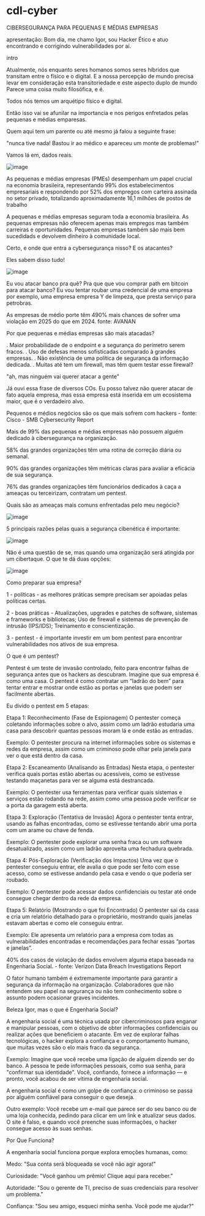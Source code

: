 # cdl-cyber

CIBERSEGURANÇA PARA PEQUENAS E MÉDIAS EMPRESAS

apresentação: Bom dia, me chamo Igor, sou Hacker Ético e atuo encontrando e corrigindo vulnerabilidades por aí.


intro

Atualmente, nós enquanto seres homanos somos seres híbridos que transitam entre o físico e o digital. E a nossa percepção de mundo precisa levar em consideração esta transitoriedade e este aspecto duplo de mundo
Parece uma coisa muito filosófica, e é.

Todos nós temos um arquétipo físico e digital.

Então isso vai se afunilar na importancia e nos perigos enfretados pelas pequenas e médias emparesas.


Quem aqui tem um parente ou até mesmo já falou a seguinte frase:

"nunca tive nada! Bastou ir ao médico e apareceu um monte de problemas!"

Vamos lá em, dados reais.

![image](https://github.com/user-attachments/assets/0b10c9b8-c791-4b49-819e-2ae9c2827b00)


As pequenas e médias empresas (PMEs) desempenham um papel crucial na economia brasileira, representando 99% dos estabelecimentos empresariais e respondendo por 52% dos empregos com carteira assinada no setor privado, totalizando aproximadamente 16,1 milhões de postos de trabalho

A pequenas e médias empresas seguram toda a economia brasileira. As pequenas empresas não oferecem apenas mais empregos mas também carreiras e oportunidades. Pequenas empresas também são mais bem sucedidads e devolvem dinheiro à comunidade local.

Certo, e onde que entra a cybersegurança nisso? E os atacantes?

Eles sabem disso tudo!

![image](https://github.com/user-attachments/assets/109b941c-c152-4064-81fb-7af2b176920f)

Eu vou atacar banco pra quê? Pra que que vou comprar path em bitcoin para atacar banco? Eu vou tentar roubar uma credencial de uma empresa por exemplo, uma empresa empresa Y  de limpeza, que presta serviço para petrobras.

As empresas de médio porte têm 490% mais chances de sofrer uma violação em 2025 do que em 2024.
fonte: AVANAN

Por que pequenas e médias empresas são mais atacadas?

. Maior probabilidade de o endpoint e a segurança do perímetro serem fracos.
. Uso de defesas menos sofisticadas comparado à grandes empresas.
. Não existência de uma política de segurança da informação dedicada.
. Muitas até tem um firewall, mas têm quem testar esse firewal?

"ah, mas ninguém vai querer atacar a gente"

Já ouvi essa frase de diversos COs. Eu posso talvez não querer atacar de fato aquela empresa, mas essa empresa está inserida em um ecosistema maior, que é o verdadeiro alvo.


Pequenos e médios negócios são os que mais sofrem com hackers - fonte: Cisco - SMB Cybersecurity Report

Mais de 99% das pequenas e médias empresas não possuem alguém dedicado à cibersegurança na organização.

58% das grandes organizações têm uma rotina de correção diária ou semanal.

90% das grandes organizações têm métricas claras para avaliar a eficácia de sua segurança.

76% das grandes organizações têm funcionários dedicados à caça a ameaças ou terceirizam, contratam um pentest.

Quais são as ameaças mais comuns enfrentadas pelo meu negócio?

![image](https://github.com/user-attachments/assets/c2191fe4-8093-4672-850f-1b3448ac2436)

5 principais razões pelas quais a segurança cibenética é importante:

![image](https://github.com/user-attachments/assets/78c2d9a5-3b66-4e71-aa47-111d9f98a773)

Não é uma questão de se, mas quando uma organização será atingida por um cibertaque. O que te dá duas opções:

![image](https://github.com/user-attachments/assets/7c7350dd-2b64-4598-92fe-01a440aad709)

Como preparar sua empresa?

1 - políticas - as melhores práticas sempre precisam ser apoiadas pelas políticas certas.

2 - boas práticas - Atualizações, upgrades e patches de software, sistemas e frameworks e bibliotecas; Uso de firewall e sistemas de prevenção de intrusão (IPS/IDS); Treinamento e conscientização.

3 - pentest - é importante investir em um bom pentest para encontrar vulnerabilidades nos ativos de sua empresa.

O que é um pentest?

Pentest é um teste de invasão controlado, feito para encontrar falhas de segurança antes que os hackers as descubram. Imagine que sua empresa é como uma casa. O pentest é como contratar um “ladrão do bem” para tentar entrar e mostrar onde estão as portas e janelas que podem ser facilmente abertas.

Eu divido o pentest em 5 etapas:

Etapa 1: Reconhecimento (Fase de Espionagem)
O pentester começa coletando informações sobre o alvo, assim como um ladrão estudaria uma casa para descobrir quantas pessoas moram lá e onde estão as entradas.

Exemplo: O pentester procura na internet informações sobre os sistemas e redes da empresa, assim como um criminoso pode olhar pela janela para ver o que está dentro da casa.

Etapa 2: Escaneamento (Analisando as Entradas)
Nesta etapa, o pentester verifica quais portas estão abertas ou acessíveis, como se estivesse testando maçanetas para ver se alguma está destrancada.

Exemplo: O pentester usa ferramentas para verificar quais sistemas e serviços estão rodando na rede, assim como uma pessoa pode verificar se a porta da garagem está aberta.

Etapa 3: Exploração (Tentativa de Invasão)
Agora o pentester tenta entrar, usando as falhas encontradas, como se estivesse tentando abrir uma porta com um arame ou chave de fenda.

Exemplo: O pentester pode explorar uma senha fraca ou um software desatualizado, assim como um ladrão aproveita uma fechadura quebrada.

Etapa 4: Pós-Exploração (Verificação dos Impactos)
Uma vez que o pentester conseguiu entrar, ele avalia o que pode ser feito com esse acesso, como se estivesse andando pela casa e vendo o que poderia ser roubado.

Exemplo: O pentester pode acessar dados confidenciais ou testar até onde consegue chegar dentro da rede da empresa.

Etapa 5: Relatório (Mostrando o que foi Encontrado)
O pentester sai da casa e cria um relatório detalhado para o proprietário, mostrando quais janelas estavam abertas e como ele conseguiu entrar.

Exemplo: Ele apresenta um relatório para a empresa com todas as vulnerabilidades encontradas e recomendações para fechar essas “portas e janelas”.


40% dos casos de violação de dados envolvem alguma etapa baseada na Engenharia Social. - fonte: Verizon Data Breach Investigations Report 

O fator humano também é extremamente importante para garantir a segurança da informação na organização.
Colaboradores que não entendem seu papel na segurança ou não tem conhecimento sobre o assunto podem ocasionar graves incidentes.

Beleza Igor, mas o que é Engenharia Social?

A engenharia social é uma técnica usada por cibercriminosos para enganar e manipular pessoas, com o objetivo de obter informações confidenciais ou realizar ações que beneficiem o atacante. Em vez de explorar falhas tecnológicas, o hacker explora a confiança e o comportamento humano, que muitas vezes são o elo mais fraco da segurança.

Exemplo:
Imagine que você recebe uma ligação de alguém dizendo ser do banco. A pessoa te pede informações pessoais, como sua senha, para "confirmar sua identidade". Você, confiando, fornece a informação — e pronto, você acabou de ser vítima de engenharia social.

A engenharia social é como um golpe de confiança: o criminoso se passa por alguém confiável para conseguir o que deseja.

Outro exemplo:
Você recebe um e-mail que parece ser do seu banco ou de uma loja conhecida, pedindo para clicar em um link e atualizar seus dados.
O site é falso, e quando você preenche suas informações, o hacker consegue acesso às suas senhas.

Por Que Funciona?

A engenharia social funciona porque explora emoções humanas, como:

Medo: "Sua conta será bloqueada se você não agir agora!"

Curiosidade: "Você ganhou um prêmio! Clique aqui para receber."

Autoridade: "Sou o gerente de TI, preciso de suas credenciais para resolver um problema."

Confiança: "Sou seu amigo, esqueci minha senha. Você pode me ajudar?"


